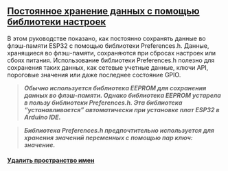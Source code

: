 ## [Постоянное хранение данных с помощью библиотеки настроек](https://randomnerdtutorials.com/esp32-save-data-permanently-preferences/)

В этом руководстве показано, как постоянно сохранять данные во флэш-памяти ESP32 с помощью библиотеки Preferences.h. Данные, хранящиеся во флэш-памяти, сохраняются при сбросах настроек или сбоях питания. Использование библиотеки Preferences.h полезно для сохранения таких данных, как сетевые учетные данные, ключи API, пороговые значения или даже последнее состояние GPIO. 

> ***Обычно используется библиотека EEPROM для сохранения данных во флэш-памяти. Однако библиотека EEPROM устарела в пользу библиотеки Preferences.h. Эта библиотека “устанавливается” автоматически при установке плат ESP32 в Arduino IDE.***

> ***Библиотека Preferences.h предпочтительно используется для хранения значений переменных с помощью пар ключ: значение.*** 

#### [Удалить пространство имен](udalit-prostranstvo-imen/udalit-prostranstvo-imen.ino)

